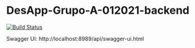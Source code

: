 # DesApp-Grupo-A-012021-backend

[![Build Status](https://travis-ci.com/nicoruiz/DesApp-Grupo-A-012021-backend.svg?branch=main)](https://travis-ci.com/nicoruiz/DesApp-Grupo-A-012021-backend)

Swagger UI: http://localhost:8989/api/swagger-ui.html